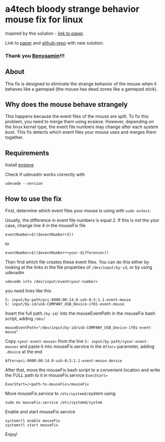 # a4tech bloody strange behavior mouse fix for linux

Inspired by this solution - [link to paper](https://benyaamin.com/post/mouse-movement-issue-on-linux/).

Link to [paper](https://benyaamin.com/post/a-better-approach-to-handling-mouse-movement-issues-on-linux/) and [github-repo](https://github.com/ItsBenyaamin/linux_mouse_fix) with new solution.

### Thank you [Benyaamin](https://github.com/ItsBenyaamin)!!!

## About
This fix is designed to eliminate the strange behavior of the mouse when it behaves like a gamepad (the mouse has dead zones like a gamepad stick).

## Why does the mouse behave strangely
This happens because the event files of the mouse are split. To fix this problem, you need to merge them using evsieve. However, depending on the linux kernel type, the event file numbers may change after each system boot. This fix detects which event files your mouse uses and merges them together.

## Requirements
Install [evsieve](https://github.com/KarsMulder/evsieve)

Check if udevadm works correctly with 
```
udevadm --version
```

## How to use the fix
First, determine which event files your mouse is using with `sudo evtest`.

Usually, the difference in event file numbers is equal 2. If this is not the your case, change line 4 in the mouseFix file
```
eventNumber=$(($eventNumber+2))
```
to
```
eventNumber=$(($eventNumber+<your-difference>)) 
```
Then find which file creates these event files. You can do this either by looking at the links in the file properties of `/dev/input/by-id`, or by using udevadm
```
udevadm info /dev/input/event<your-number>
```
you need lines like this
```
S: input/by-path/pci-0000:00:14.0-usb-0:3:1.1-event-mouse
S: input/by-id/usb-COMPANY_USB_Device-if01-event-mouse
```
Insert the full path `/by-id/` into the mouseEventPath in the mouseFix bash script, adding `/dev/`
```
mouseEventPath="/dev/input/by-id/usb-COMPANY_USB_Device-if01-event-mouse"
```
Copy `<your-event-mouse>` from the line `S: input/by-path/<your-event-mouse>` and paste it into mouseFix.service in the `After=` parameter, adding `.device` at the end
```
After=pci-0000:00:14.0-usb-0:3:1.1-event-mouse.device
```
After that, move the mouseFix bash script to a convenient location and write the FULL path to it in mouseFix.service `ExecStart=`
```
ExecStart=/<path-to-mouseFix>/mouseFix
```
Move mouseFix.service to `/etc/systemd/`system using
```
sudo mv mouseFix.service /etc/systemd/system
```
Enable and start mouseFix.service
```
systemctl enable mouseFix
systemctl start mouseFix
```
Enjoy!


